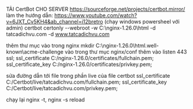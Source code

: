 TẢI CertBot CHO SERVER
https://sourceforge.net/projects/certbot.mirror/
làm the hướng dẫn:
https://www.youtube.com/watch?v=6JXT_Cv5KH4&ab_channel=i12bretro
(chạy windows powersheel với admin)
certbot certonly --webroot -w C:\nginx-1.26.0\html -d tatcadichvu.com -d www.tatcadichvu.com

thêm thư mục vào trong nginx mkdir C:\nginx-1.26.0\html\.well-known\acme-challenge
vào trong thư mục nginx/conf thêm vào
listen 443 ssl;
ssl_certificate C:/nginx-1.26.0/certificates/fullchain.pem;
ssl_certificate_key C:/nginx-1.26.0/certificates/privkey.pem;

sửa đường dẫn tới file trong phần live của file certbot
ssl_certificate C:/Certbot/live/tatcadichvu.com/fullchain.pem;
ssl_certificate_key C:/Certbot/live/tatcadichvu.com/privkey.pem;

chạy lại nginx -t, nginx -s reload

